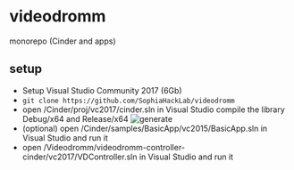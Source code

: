 # videodromm
monorepo (Cinder and apps)


## setup
- Setup Visual Studio Community 2017 (6Gb)
- `git clone https://github.com/SophiaHackLab/videodromm`
- open /Cinder/proj/vc2017/cinder.sln in Visual Studio compile the library Debug/x64 and Release/x64 ![generate](https://raw.github.com/SophiaHackLab/videodromm/main/img/generate.png)
- (optional) open /Cinder/samples/BasicApp/vc2015/BasicApp.sln in Visual Studio and run it 
- open /Videodromm/videodromm-controller-cinder/vc2017/VDController.sln in Visual Studio and run it

